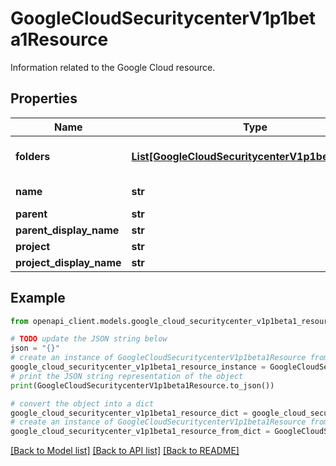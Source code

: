 # GoogleCloudSecuritycenterV1p1beta1Resource

Information related to the Google Cloud resource.

## Properties

Name | Type | Description | Notes
------------ | ------------- | ------------- | -------------
**folders** | [**List[GoogleCloudSecuritycenterV1p1beta1Folder]**](GoogleCloudSecuritycenterV1p1beta1Folder.md) | Output only. Contains a Folder message for each folder in the assets ancestry. The first folder is the deepest nested folder, and the last folder is the folder directly under the Organization. | [optional] [readonly] 
**name** | **str** | The full resource name of the resource. See: https://cloud.google.com/apis/design/resource_names#full_resource_name | [optional] 
**parent** | **str** | The full resource name of resource&#39;s parent. | [optional] 
**parent_display_name** | **str** | The human readable name of resource&#39;s parent. | [optional] 
**project** | **str** | The full resource name of project that the resource belongs to. | [optional] 
**project_display_name** | **str** | The project id that the resource belongs to. | [optional] 

## Example

```python
from openapi_client.models.google_cloud_securitycenter_v1p1beta1_resource import GoogleCloudSecuritycenterV1p1beta1Resource

# TODO update the JSON string below
json = "{}"
# create an instance of GoogleCloudSecuritycenterV1p1beta1Resource from a JSON string
google_cloud_securitycenter_v1p1beta1_resource_instance = GoogleCloudSecuritycenterV1p1beta1Resource.from_json(json)
# print the JSON string representation of the object
print(GoogleCloudSecuritycenterV1p1beta1Resource.to_json())

# convert the object into a dict
google_cloud_securitycenter_v1p1beta1_resource_dict = google_cloud_securitycenter_v1p1beta1_resource_instance.to_dict()
# create an instance of GoogleCloudSecuritycenterV1p1beta1Resource from a dict
google_cloud_securitycenter_v1p1beta1_resource_from_dict = GoogleCloudSecuritycenterV1p1beta1Resource.from_dict(google_cloud_securitycenter_v1p1beta1_resource_dict)
```
[[Back to Model list]](../README.md#documentation-for-models) [[Back to API list]](../README.md#documentation-for-api-endpoints) [[Back to README]](../README.md)


